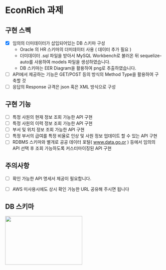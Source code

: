# EconRich 과제

## 구현 스펙
* [X] 임의의 더미데이터가 삽입되어있는 DB 스키마 구성
  * Oracle 의 HR 스키마의 더미데이터 사용 ( 데이터 추가 필요 )
  * 더미데이터 .sql 파일을 받아서 MySQL Workbench로 불러온 뒤 sequelize-auto를 사용하여 models 파일을 생성하였습니다.
  * DB 스키마는 EER Diagram을 활용하여 png로 추출하였습니다.
* [ ] API에서 제공하는 기능은 GET/POST 등의 방식의 Method Type을 활용하여 구축할 것
* [ ] 응답의 Response 규격은 json 혹은 XML 방식으로 구성

## 구현 기능
* [ ] 특정 사원의 현재 정보 조회 가능한 API 구현
* [ ] 특정 사원의 이력 정보 조회 가능한 API 구현
* [ ] 부서 및 위치 정보 조회 가능한 API 구현
* [ ] 특정 부서의 급여를 특정 비율로 인상 및 사원 정보 업데이트 할 수 있는 API 구현
* [ ] RDBMS 스키마와 별개로 공공 데이터 포털( www.data.go.or ) 등에서 임의의 API 선택 후 조회 가능하도록 커스터마이징된 API 구현

## 주의사항
* [ ] 확인 가능한 API 명세서 제공이 필요합니다.
* [ ] AWS 미사용시에도 상시 확인 가능한 URL 공유해 주시면 됩니다


## DB 스키마
<img src="https://user-images.githubusercontent.com/95732945/219212458-934b3742-98f6-4345-b35b-616a45a2899c.png" width="70%" height='20%' />

